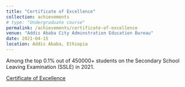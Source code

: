 ```yaml
---
title: "Certificate of Excellence"
collection: achievements
# type: "Undergraduate course"
permalink: /achievements/certificate-of-excellence
venue: "Addis Ababa City Adminstration Education Bureau"
date: 2021-04-15
location: Addis Ababa, Ethiopia
---
```


Among the top 0.1% out of 450000+ students on the Secondary School Leaving Examination (SSLE) in 2021.

[Certificate of Excellence](https://drive.google.com/file/d/1IyOK2nneMIMQxuxObxT4tNMoKvXca0yU/view)
